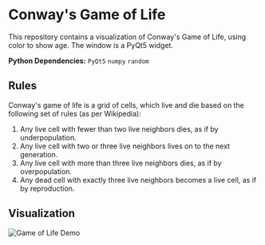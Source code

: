 # Conway's Game of Life

This repository contains a visualization of Conway's Game of Life, using color to show age. The window is a PyQt5 widget.

**Python Dependencies:** `PyQt5` `numpy` `random`

## Rules

Conway's game of life is a grid of cells, which live and die based on the following set of rules (as per Wikipedia):

1.  Any live cell with fewer than two live neighbors dies, as if by
    underpopulation.
2.  Any live cell with two or three live neighbors lives on to the
    next generation.
3.  Any live cell with more than three live neighbors dies, as if by
    overpopulation.
4.  Any dead cell with exactly three live neighbors becomes a live cell, 
    as if by reproduction.

## Visualization

![Game of Life Demo](figures/cgol.gif)
